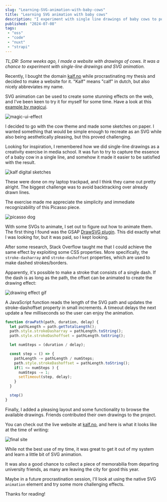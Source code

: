 ```yaml
---
slug: "Learning-SVG-animation-with-baby-cows"
title: "Learning SVG animation with baby cows"
description: "I experiment with single line drawings of baby cows to populate a new domain and learn how to animate SVGs."
published: "2024-07-08"
tags:
 - "oss"
 - "code"
 - "nuxt"
 - "strapi"
---
```


*TL;DR: Some weeks ago, I made a website with drawings of cows. It was a chance to experiment with single-line drawings and SVG animation.*

Recently, I bought the domain [kalf.no](https://kalf.no) while procrastinating my thesis and decided to make a website for it. "Kalf" means "calf" in dutch, but also nicely abbreviates my name.

SVG animation can be used to create some stunning effects on the web, and I've been keen to try it for myself for some time. Have a look at this [example by magicui](https://magicui.design/docs/components/animated-beam).

![magic-ui-effect](/magic-ui-effect.gif)

I decided to go with the cow theme and made some sketches on paper. I wanted something that would be simple enough to recreate as an SVG while also being aesthetically pleasing, but this proved challenging.

Looking for inspiration, I remembered how we did single-line drawings as a creativity exercise in media school. It was fun to try to capture the essence of a baby cow in a single line, and somehow it made it easier to be satisfied with the result.

![kalf digital sketches](/kalf-digital-sketches.png)

These were done on my laptop trackpad, and I think they came out pretty alright. The biggest challenge was to avoid backtracking over already drawn lines.

The exercise made me appreciate the simplicity and immediate recognizability of this Picasso piece.

![picasso dog](/kalf-picasso-dog.jpg)

With some SVGs to animate, I set out to figure out how to animate them. The first thing I found was the GSAP [DrawSVG plugin](https://gsap.com/docs/v3/Plugins/DrawSVGPlugin/). This did exactly what I was looking for, but it was paid, so I kept looking.

After some research, Stack Overflow taught me that I could achieve the same effect by exploiting some CSS properties. More specifically, the `stroke-dasharray` and `stroke-dashoffset` properties, which are used to make dashed strokes/borders.

Apparently, it's possible to make a stroke that consists of a single dash. If the dash is as long as the path, the offset can be animated to create the drawing effect:

![drawing effect gif](/drawing-effect.gif)

A JavaScript function reads the length of the SVG path and updates the stroke-dashoffset property in small increments. A timeout delays the next update a few milliseconds so the user can enjoy the animation.

```js
function drawPath(path, duration, delay) {
  let pathLength = path.getTotalLength();
  path.style.strokeDasharray = pathLength.toString();
  path.style.strokeDashoffset = pathLength.toString();

  let numSteps = (duration / delay);

  const step = () => {
    pathLength -= pathLength / numSteps;
    path.style.strokeDashoffset = pathLength.toString();
    if(1 <= numSteps ) {
      numSteps -= 1;
      setTimeout(step, delay);
    }
  }

  step()
}
```

Finally, I added a pleasing layout and some functionality to browse the available drawings. Friends contributed their own drawings to the project.

You can check out the live website at [kalf.no](https://kalf.no), and here is what it looks like at the time of writing:

![final site](/kalf_no.jpeg)

While not the best use of my time, it was great to get it out of my system and learn a little bit of SVG animation.

It was also a good chance to collect a piece of memorabilia from departing university friends, as many are leaving the city for good this year.

Maybe in a future procrastination session, I'll look at using the native SVG `animation` element and try some more challenging effects.

Thanks for reading!
